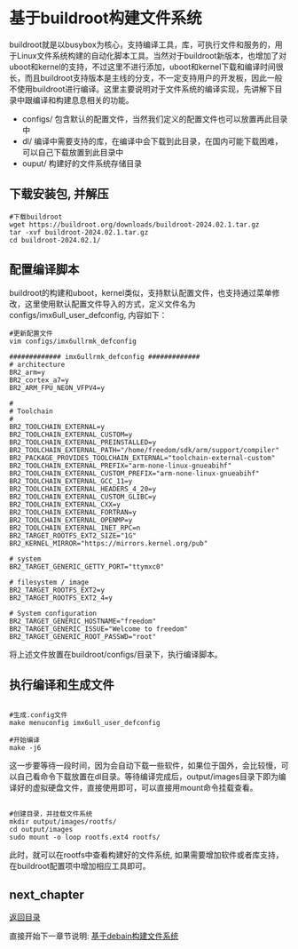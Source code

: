 # 基于buildroot构建文件系统

buildroot就是以busybox为核心，支持编译工具，库，可执行文件和服务的，用于Linux文件系统构建的自动化脚本工具。当然对于buildroot新版本，也增加了对uboot和kernel的支持，不过这里不进行添加，uboot和kernel下载和编译时间很长，而且buildroot支持版本是主线的分支，不一定支持用户的开发板，因此一般不使用buildroot进行编译。这里主要说明对于文件系统的编译实现，先讲解下目录中跟编译和构建息息相关的功能。

- configs/ 包含默认的配置文件，当然我们定义的配置文件也可以放置再此目录中
- dl/ 编译中需要支持的库，在编译中会下载到此目录，在国内可能下载困难，可以自己下载放置到此目录中
- ouput/ 构建好的文件系统存储目录

## 下载安装包, 并解压

```shell
#下载buildroot
wget https://buildroot.org/downloads/buildroot-2024.02.1.tar.gz
tar -xvf buildroot-2024.02.1.tar.gz
cd buildroot-2024.02.1/
```

## 配置编译脚本

buildroot的构建和uboot，kernel类似，支持默认配置文件，也支持通过菜单修改，这里使用默认配置文件导入的方式，定义文件名为configs/imx6ull_user_defconfig, 内容如下：

```shell
#更新配置文件
vim configs/imx6ullrmk_defconfig

############# imx6ullrmk_defconfig #############
# architecture
BR2_arm=y
BR2_cortex_a7=y
BR2_ARM_FPU_NEON_VFPV4=y

#
# Toolchain
#
BR2_TOOLCHAIN_EXTERNAL=y
BR2_TOOLCHAIN_EXTERNAL_CUSTOM=y
BR2_TOOLCHAIN_EXTERNAL_PREINSTALLED=y
BR2_TOOLCHAIN_EXTERNAL_PATH="/home/freedom/sdk/arm/support/compiler"
BR2_PACKAGE_PROVIDES_TOOLCHAIN_EXTERNAL="toolchain-external-custom"
BR2_TOOLCHAIN_EXTERNAL_PREFIX="arm-none-linux-gnueabihf"
BR2_TOOLCHAIN_EXTERNAL_CUSTOM_PREFIX="arm-none-linux-gnueabihf"
BR2_TOOLCHAIN_EXTERNAL_GCC_11=y
BR2_TOOLCHAIN_EXTERNAL_HEADERS_4_20=y
BR2_TOOLCHAIN_EXTERNAL_CUSTOM_GLIBC=y
BR2_TOOLCHAIN_EXTERNAL_CXX=y
BR2_TOOLCHAIN_EXTERNAL_FORTRAN=y
BR2_TOOLCHAIN_EXTERNAL_OPENMP=y
BR2_TOOLCHAIN_EXTERNAL_INET_RPC=n
BR2_TARGET_ROOTFS_EXT2_SIZE="1G"
BR2_KERNEL_MIRROR="https://mirrors.kernel.org/pub"

# system
BR2_TARGET_GENERIC_GETTY_PORT="ttymxc0"

# filesystem / image
BR2_TARGET_ROOTFS_EXT2=y
BR2_TARGET_ROOTFS_EXT2_4=y

# System configuration
BR2_TARGET_GENERIC_HOSTNAME="freedom"
BR2_TARGET_GENERIC_ISSUE="Welcome to freedom"
BR2_TARGET_GENERIC_ROOT_PASSWD="root"
```

将上述文件放置在buildroot/configs/目录下，执行编译脚本。

## 执行编译和生成文件

```shell

#生成.config文件
make menuconfig imx6ull_user_defconfig

#开始编译
make -j6
```

这一步要等待一段时间，因为会自动下载一些软件，如果位于国外，会比较慢，可以自己看命令下载放置在dl目录。等待编译完成后，output/images目录下即为编译好的虚拟硬盘文件，直接使用即可，可以直接用mount命令挂载查看。

```shell

#创建目录，并挂载文件系统
mkdir output/images/rootfs/
cd output/images
sudo mount -o loop rootfs.ext4 rootfs/
```

此时，就可以在rootfs中查看构建好的文件系统, 如果需要增加软件或者库支持，在buildroot配置项中增加相应工具即可。

## next_chapter

[返回目录](./SUMMARY.md)

直接开始下一章节说明: [基于debain构建文件系统](./ch02-11.rootfs_debain.md)
